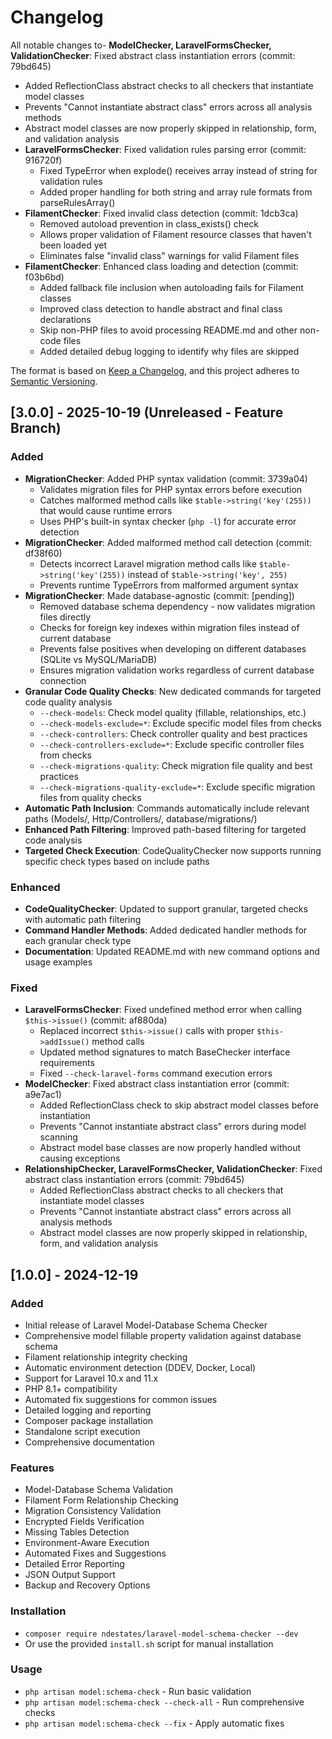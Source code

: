 # Changelog

All notable changes to- **ModelChecker, LaravelFormsChecker, ValidationChecker**: Fixed abstract class instantiation errors (commit: 79bd645)
  - Added ReflectionClass abstract checks to all checkers that instantiate model classes
  - Prevents "Cannot instantiate abstract class" errors across all analysis methods
  - Abstract model classes are now properly skipped in relationship, form, and validation analysis
- **LaravelFormsChecker**: Fixed validation rules parsing error (commit: 916720f)
  - Fixed TypeError when explode() receives array instead of string for validation rules
  - Added proper handling for both string and array rule formats from parseRulesArray()
- **FilamentChecker**: Fixed invalid class detection (commit: 1dcb3ca)
  - Removed autoload prevention in class_exists() check
  - Allows proper validation of Filament resource classes that haven't been loaded yet
  - Eliminates false "invalid class" warnings for valid Filament files
- **FilamentChecker**: Enhanced class loading and detection (commit: f03b6bd)
  - Added fallback file inclusion when autoloading fails for Filament classes
  - Improved class detection to handle abstract and final class declarations
  - Skip non-PHP files to avoid processing README.md and other non-code files
  - Added detailed debug logging to identify why files are skipped

The format is based on [Keep a Changelog](https://keepachangelog.com/en/1.0.0/),
and this project adheres to [Semantic Versioning](https://semver.org/spec/v2.0.0.html).

## [3.0.0] - 2025-10-19 (Unreleased - Feature Branch)

### Added
- **MigrationChecker**: Added PHP syntax validation (commit: 3739a04)
  - Validates migration files for PHP syntax errors before execution
  - Catches malformed method calls like `$table->string('key'(255))` that would cause runtime errors
  - Uses PHP's built-in syntax checker (`php -l`) for accurate error detection
- **MigrationChecker**: Added malformed method call detection (commit: df38f60)
  - Detects incorrect Laravel migration method calls like `$table->string('key'(255))` instead of `$table->string('key', 255)`
  - Prevents runtime TypeErrors from malformed argument syntax
- **MigrationChecker**: Made database-agnostic (commit: [pending])
  - Removed database schema dependency - now validates migration files directly
  - Checks for foreign key indexes within migration files instead of current database
  - Prevents false positives when developing on different databases (SQLite vs MySQL/MariaDB)
  - Ensures migration validation works regardless of current database connection
- **Granular Code Quality Checks**: New dedicated commands for targeted code quality analysis
  - `--check-models`: Check model quality (fillable, relationships, etc.)
  - `--check-models-exclude=*`: Exclude specific model files from checks
  - `--check-controllers`: Check controller quality and best practices
  - `--check-controllers-exclude=*`: Exclude specific controller files from checks
  - `--check-migrations-quality`: Check migration file quality and best practices
  - `--check-migrations-quality-exclude=*`: Exclude specific migration files from quality checks
- **Automatic Path Inclusion**: Commands automatically include relevant paths (Models/, Http/Controllers/, database/migrations/)
- **Enhanced Path Filtering**: Improved path-based filtering for targeted code analysis
- **Targeted Check Execution**: CodeQualityChecker now supports running specific check types based on include paths

### Enhanced
- **CodeQualityChecker**: Updated to support granular, targeted checks with automatic path filtering
- **Command Handler Methods**: Added dedicated handler methods for each granular check type
- **Documentation**: Updated README.md with new command options and usage examples

### Fixed
- **LaravelFormsChecker**: Fixed undefined method error when calling `$this->issue()` (commit: af880da)
  - Replaced incorrect `$this->issue()` calls with proper `$this->addIssue()` method calls
  - Updated method signatures to match BaseChecker interface requirements
  - Fixed `--check-laravel-forms` command execution errors
- **ModelChecker**: Fixed abstract class instantiation error (commit: a9e7ac1)
  - Added ReflectionClass check to skip abstract model classes before instantiation
  - Prevents "Cannot instantiate abstract class" errors during model scanning
  - Abstract model base classes are now properly handled without causing exceptions
- **RelationshipChecker, LaravelFormsChecker, ValidationChecker**: Fixed abstract class instantiation errors (commit: 79bd645)
  - Added ReflectionClass abstract checks to all checkers that instantiate model classes
  - Prevents "Cannot instantiate abstract class" errors across all analysis methods
  - Abstract model classes are now properly skipped in relationship, form, and validation analysis

## [1.0.0] - 2024-12-19

### Added
- Initial release of Laravel Model-Database Schema Checker
- Comprehensive model fillable property validation against database schema
- Filament relationship integrity checking
- Automatic environment detection (DDEV, Docker, Local)
- Support for Laravel 10.x and 11.x
- PHP 8.1+ compatibility
- Automated fix suggestions for common issues
- Detailed logging and reporting
- Composer package installation
- Standalone script execution
- Comprehensive documentation

### Features
- Model-Database Schema Validation
- Filament Form Relationship Checking
- Migration Consistency Validation
- Encrypted Fields Verification
- Missing Tables Detection
- Environment-Aware Execution
- Automated Fixes and Suggestions
- Detailed Error Reporting
- JSON Output Support
- Backup and Recovery Options

### Installation
- `composer require ndestates/laravel-model-schema-checker --dev`
- Or use the provided `install.sh` script for manual installation

### Usage
- `php artisan model:schema-check` - Run basic validation
- `php artisan model:schema-check --check-all` - Run comprehensive checks
- `php artisan model:schema-check --fix` - Apply automatic fixes